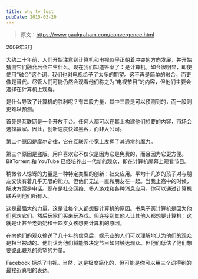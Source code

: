 ```yaml
---
title: why_tv_lost
pubDate: 2015-03-20
---
```


> 原文：https://www.paulgraham.com/convergence.html 

            
2009年3月

大约二十年前，人们开始注意到计算机和电视似乎正朝着冲突的方向发展，并开始猜测它们融合后会产生什么。现在我们知道答案了：是计算机。如今很明显，即使使用“融合”这个词，我们也对电视给予了太多的期望。这不再是简单的融合，而更像是替代。尽管人们可能仍然会观看他们称之为“电视节目”的内容，但他们主要会选择在计算机上观看。

是什么导致了计算机的胜利呢？有四股力量，其中三股是可以预测到的，而一股则更难以预测。

首先是互联网是一个开放平台。任何人都可以在其上构建他们想要的内容，市场会选择赢家。因此，创新速度快如黑客，而非大公司。

第二个原因是摩尔定律，它在互联网带宽上发挥了其通常的魔力。

第三个原因是盗版。用户喜欢它不仅仅是因为它是免费的，而且因为它更方便。BitTorrent 和 YouTube 已经培养出一代新的观众，即在计算机屏幕上观看节目。

稍微令人惊讶的力量是一种特定类型的创新：社交应用。平均十几岁的孩子对与朋友交谈有着几乎无限的能力。但他们无法一直和朋友在一起。当我上高中的时候，解决方案是电话。现在是社交网络、多人游戏和各种消息应用。你可以通过计算机联系到他们所有人。

这是最强大的力量。这是让每个人都想要计算机的原因。书呆子买计算机是因为他们喜欢它们。然后玩家们买来玩游戏。但连接到其他人让其他人都想要计算机：这就是让甚至老奶奶和十四岁女孩想要计算机的原因。

在向他们的观众输送了几十年的信息后，娱乐业的人们可以理解地认为他们的观众是相当被动的。他们认为他们将能够决定节目如何触达观众。但他们低估了他们想要彼此联系的愿望的力量。

Facebook 扼杀了电视。当然，这是极度简化的，但可能是你可以用三个词得到的最接近真相的表达。
